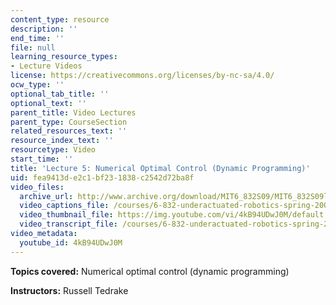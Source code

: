 ```yaml
---
content_type: resource
description: ''
end_time: ''
file: null
learning_resource_types:
- Lecture Videos
license: https://creativecommons.org/licenses/by-nc-sa/4.0/
ocw_type: ''
optional_tab_title: ''
optional_text: ''
parent_title: Video Lectures
parent_type: CourseSection
related_resources_text: ''
resource_index_text: ''
resourcetype: Video
start_time: ''
title: 'Lecture 5: Numerical Optimal Control (Dynamic Programming)'
uid: fea9413d-e2c1-bf23-1838-c2542d72ba8f
video_files:
  archive_url: http://www.archive.org/download/MIT6_832S09/MIT6_832S09lec05_300k.mp4
  video_captions_file: /courses/6-832-underactuated-robotics-spring-2009/b40ec702f49a59c497a86d0a1e6e08de_4kB94UDwJ0M.vtt
  video_thumbnail_file: https://img.youtube.com/vi/4kB94UDwJ0M/default.jpg
  video_transcript_file: /courses/6-832-underactuated-robotics-spring-2009/a5575f9bad8dfbff7a8fb71d2ed8b054_4kB94UDwJ0M.pdf
video_metadata:
  youtube_id: 4kB94UDwJ0M
---
```


**Topics covered:** Numerical optimal control (dynamic programming)

**Instructors:** Russell Tedrake


